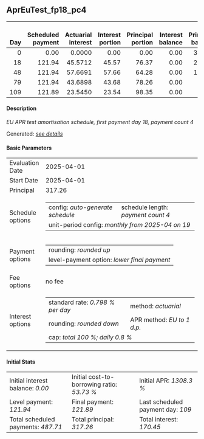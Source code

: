 <h2>AprEuTest_fp18_pc4</h2>
<table>
    <thead style="vertical-align: bottom;">
        <th style="text-align: right;">Day</th>
        <th style="text-align: right;">Scheduled payment</th>
        <th style="text-align: right;">Actuarial interest</th>
        <th style="text-align: right;">Interest portion</th>
        <th style="text-align: right;">Principal portion</th>
        <th style="text-align: right;">Interest balance</th>
        <th style="text-align: right;">Principal balance</th>
        <th style="text-align: right;">Total actuarial interest</th>
        <th style="text-align: right;">Total interest</th>
        <th style="text-align: right;">Total principal</th>
    </thead>
    <tr style="text-align: right;">
        <td class="ci00">0</td>
        <td class="ci01" style="white-space: nowrap;">0.00</td>
        <td class="ci02">0.0000</td>
        <td class="ci03">0.00</td>
        <td class="ci04">0.00</td>
        <td class="ci05">0.00</td>
        <td class="ci06">317.26</td>
        <td class="ci07">0.0000</td>
        <td class="ci08">0.00</td>
        <td class="ci09">0.00</td>
    </tr>
    <tr style="text-align: right;">
        <td class="ci00">18</td>
        <td class="ci01" style="white-space: nowrap;">121.94</td>
        <td class="ci02">45.5712</td>
        <td class="ci03">45.57</td>
        <td class="ci04">76.37</td>
        <td class="ci05">0.00</td>
        <td class="ci06">240.89</td>
        <td class="ci07">45.5712</td>
        <td class="ci08">45.57</td>
        <td class="ci09">76.37</td>
    </tr>
    <tr style="text-align: right;">
        <td class="ci00">48</td>
        <td class="ci01" style="white-space: nowrap;">121.94</td>
        <td class="ci02">57.6691</td>
        <td class="ci03">57.66</td>
        <td class="ci04">64.28</td>
        <td class="ci05">0.00</td>
        <td class="ci06">176.61</td>
        <td class="ci07">103.2403</td>
        <td class="ci08">103.23</td>
        <td class="ci09">140.65</td>
    </tr>
    <tr style="text-align: right;">
        <td class="ci00">79</td>
        <td class="ci01" style="white-space: nowrap;">121.94</td>
        <td class="ci02">43.6898</td>
        <td class="ci03">43.68</td>
        <td class="ci04">78.26</td>
        <td class="ci05">0.00</td>
        <td class="ci06">98.35</td>
        <td class="ci07">146.9301</td>
        <td class="ci08">146.91</td>
        <td class="ci09">218.91</td>
    </tr>
    <tr style="text-align: right;">
        <td class="ci00">109</td>
        <td class="ci01" style="white-space: nowrap;">121.89</td>
        <td class="ci02">23.5450</td>
        <td class="ci03">23.54</td>
        <td class="ci04">98.35</td>
        <td class="ci05">0.00</td>
        <td class="ci06">0.00</td>
        <td class="ci07">170.4751</td>
        <td class="ci08">170.45</td>
        <td class="ci09">317.26</td>
    </tr>
</table>
<h4>Description</h4>
<p><i>EU APR test amortisation schedule, first payment day 18, payment count 4</i></p>
<p>Generated: <i><a href="../GeneratedDate.md">see details</a></i></p>
<h4>Basic Parameters</h4>
<table>
    <tr>
        <td>Evaluation Date</td>
        <td>2025-04-01</td>
    </tr>
    <tr>
        <td>Start Date</td>
        <td>2025-04-01</td>
    </tr>
    <tr>
        <td>Principal</td>
        <td>317.26</td>
    </tr>
    <tr>
        <td>Schedule options</td>
        <td>
            <table>
                <tr>
                    <td>config: <i>auto-generate schedule</i></td>
                    <td>schedule length: <i><i>payment count</i> 4</i></td>
                </tr>
                <tr>
                    <td colspan="2" style="white-space: nowrap;">unit-period config: <i>monthly from 2025-04 on 19</i></td>
                </tr>
            </table>
        </td>
    </tr>
    <tr>
        <td>Payment options</td>
        <td>
            <table>
                <tr>
                    <td>rounding: <i>rounded up</i></td>
                </tr>
                <tr>
                    <td>level-payment option: <i>lower&nbsp;final&nbsp;payment</i></td>
                </tr>
            </table>
        </td>
    </tr>
    <tr>
        <td>Fee options</td>
        <td>no fee
        </td>
    </tr>
    <tr>
        <td>Interest options</td>
        <td>
            <table>
                <tr>
                    <td>standard rate: <i>0.798 % per day</i></td>
                    <td>method: <i>actuarial</i></td>
                </tr>
                <tr>
                    <td>rounding: <i>rounded down</i></td>
                    <td>APR method: <i>EU to 1 d.p.</i></td>
                </tr>
                <tr>
                    <td colspan="2">cap: <i>total 100 %; daily 0.8 %</td>
                </tr>
            </table>
        </td>
    </tr>
</table>
<h4>Initial Stats</h4>
<table>
    <tr>
        <td>Initial interest balance: <i>0.00</i></td>
        <td>Initial cost-to-borrowing ratio: <i>53.73 %</i></td>
        <td>Initial APR: <i>1308.3 %</i></td>
    </tr>
    <tr>
        <td>Level payment: <i>121.94</i></td>
        <td>Final payment: <i>121.89</i></td>
        <td>Last scheduled payment day: <i>109</i></td>
    </tr>
    <tr>
        <td>Total scheduled payments: <i>487.71</i></td>
        <td>Total principal: <i>317.26</i></td>
        <td>Total interest: <i>170.45</i></td>
    </tr>
</table>